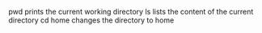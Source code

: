 pwd prints the current working directory
ls lists the content of the current directory
cd home changes the directory to home
